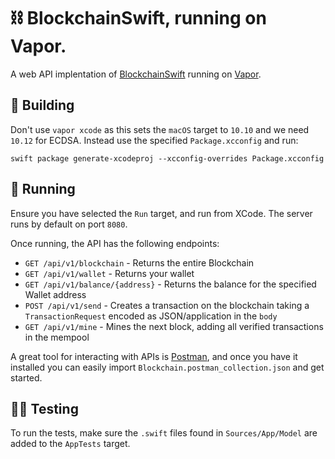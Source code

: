 # ⛓ BlockchainSwift, running on Vapor.

A web API implentation of [BlockchainSwift](https://github.com/nevstad/BlockchainSwift) running on [Vapor](https://github.com/vapor/vapor).

## 🤖 Building
Don't use `vapor xcode` as this sets the `macOS` target to `10.10` and we need `10.12` for ECDSA. Instead use the specified `Package.xcconfig` and run:

`swift package generate-xcodeproj --xcconfig-overrides Package.xcconfig`

## 🚀 Running

Ensure you have selected the `Run` target, and run from XCode. The server runs by default on port `8080`.

Once running, the API has the following endpoints:

* `GET /api/v1/blockchain` - Returns the entire Blockchain
* `GET /api/v1/wallet` - Returns your wallet 
* `GET /api/v1/balance/{address}` - Returns the balance for the specified Wallet address
* `POST /api/v1/send` - Creates a transaction on the blockchain taking a `TransactionRequest` encoded as JSON/application in the `body`
* `GET /api/v1/mine` - Mines the next block, adding all verified transactions in the mempool

A great tool for interacting with APIs is [Postman](https://www.getpostman.com/), and once you have it installed you can easily import `Blockchain.postman_collection.json` and get started.

## 🤞🏻 Testing

To run the tests, make sure the `.swift` files found in `Sources/App/Model` are added to the `AppTests` target.
